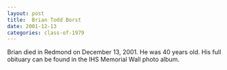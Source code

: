 ```yaml
---
layout: post
title:  Brian Todd Borst
date: 2001-12-13
categories: class-of-1979
---
```

Brian died in Redmond on December 13, 2001. He was 40 years old. His full obituary can be found in the IHS Memorial Wall photo album.

